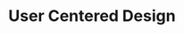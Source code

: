 ---
# This topic lives at
# https://digital.gov/topics/user-centered-design

slug: "user-centered-design"

# Topic Title
title: "User Centered Design"

# description — keep it short and clear
summary: ""

# Weight
weight: 2

# For more information on managing topics,
# see https://github.com/GSA/digitalgov.gov/wiki

---